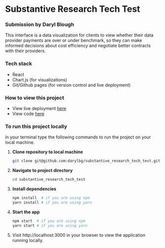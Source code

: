 # Substantive Research Tech Test
### Submission by Daryl Blough

This interface is a data visualization for clients to view whether their data
provider payments are over or under benchmark, so they can make informed decisions about cost efficiency and negotiate better contracts with their providers.

### Tech stack
- React
- Chart.js (for visualizations)
- Git/Github pages (for version control and live deployment)

### How to view this project
- View live deployment [here](https://darylbg.github.io/substantive_research_tech_test/)
- View code [here](https://github.com/darylbg/substantive_research_tech_test)

### To run this project locally
in your terminal type the following commands to run the project on your local machine.

1. **Clone repository to local machine**
    ```bash
    git clone git@github.com:darylbg/substantive_research_tech_test.git
    ```

2. **Navigate to project directory**
    ```bash
    cd substantive_research_tech_test
    ```

3. **Install dependencies**  
   ```bash
   npm install  # if you are using npm
   yarn install # if you are using yarn
   ```

3. **Start the app**  
   ```bash
   npm start  # if you are using npm
   yarn start # if you are using yarn
   ```


5. Visit http://localhost:3000 in your browser to view the application running locally.


